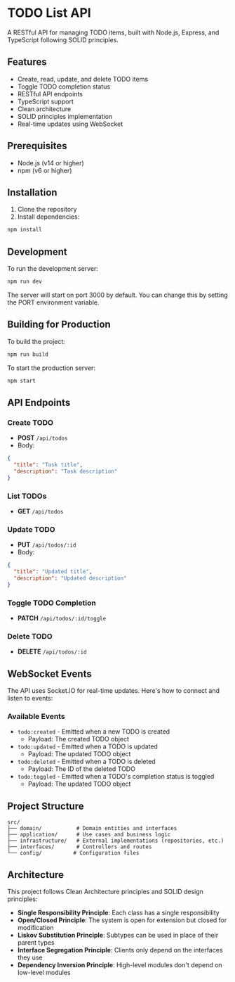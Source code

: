 # TODO List API

A RESTful API for managing TODO items, built with Node.js, Express, and TypeScript following SOLID principles.

## Features

- Create, read, update, and delete TODO items
- Toggle TODO completion status
- RESTful API endpoints
- TypeScript support
- Clean architecture
- SOLID principles implementation
- Real-time updates using WebSocket

## Prerequisites

- Node.js (v14 or higher)
- npm (v6 or higher)

## Installation

1. Clone the repository
2. Install dependencies:
```bash
npm install
```

## Development

To run the development server:

```bash
npm run dev
```

The server will start on port 3000 by default. You can change this by setting the PORT environment variable.

## Building for Production

To build the project:

```bash
npm run build
```

To start the production server:

```bash
npm start
```

## API Endpoints

### Create TODO
- **POST** `/api/todos`
- Body:
```json
{
  "title": "Task title",
  "description": "Task description"
}
```

### List TODOs
- **GET** `/api/todos`

### Update TODO
- **PUT** `/api/todos/:id`
- Body:
```json
{
  "title": "Updated title",
  "description": "Updated description"
}
```

### Toggle TODO Completion
- **PATCH** `/api/todos/:id/toggle`

### Delete TODO
- **DELETE** `/api/todos/:id`

## WebSocket Events

The API uses Socket.IO for real-time updates. Here's how to connect and listen to events:

### Available Events

- `todo:created` - Emitted when a new TODO is created
  - Payload: The created TODO object
- `todo:updated` - Emitted when a TODO is updated
  - Payload: The updated TODO object
- `todo:deleted` - Emitted when a TODO is deleted
  - Payload: The ID of the deleted TODO
- `todo:toggled` - Emitted when a TODO's completion status is toggled
  - Payload: The updated TODO object

## Project Structure

```
src/
├── domain/           # Domain entities and interfaces
├── application/      # Use cases and business logic
├── infrastructure/   # External implementations (repositories, etc.)
├── interfaces/       # Controllers and routes
└── config/          # Configuration files
```

## Architecture

This project follows Clean Architecture principles and SOLID design principles:

- **Single Responsibility Principle**: Each class has a single responsibility
- **Open/Closed Principle**: The system is open for extension but closed for modification
- **Liskov Substitution Principle**: Subtypes can be used in place of their parent types
- **Interface Segregation Principle**: Clients only depend on the interfaces they use
- **Dependency Inversion Principle**: High-level modules don't depend on low-level modules
